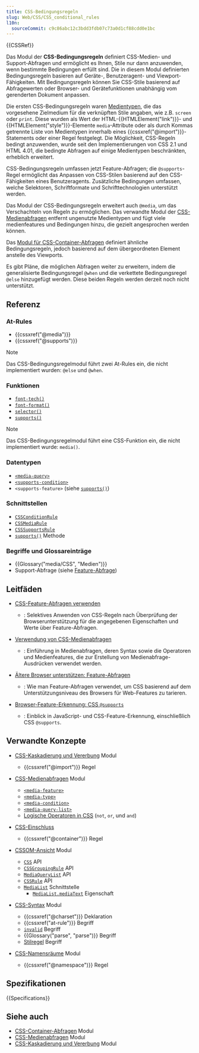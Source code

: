 ```yaml
---
title: CSS-Bedingungsregeln
slug: Web/CSS/CSS_conditional_rules
l10n:
  sourceCommit: c9c86abc12c3bdd3fdb07c73a0d1cf88cdd0e1bc
---
```


{{CSSRef}}

Das Modul der **CSS-Bedingungsregeln** definiert CSS-Medien- und Support-Abfragen und ermöglicht es Ihnen, Stile nur dann anzuwenden, wenn bestimmte Bedingungen erfüllt sind. Die in diesem Modul definierten Bedingungsregeln basieren auf Geräte-, Benutzeragent- und Viewport-Fähigkeiten. Mit Bedingungsregeln können Sie CSS-Stile basierend auf Abfragewerten oder Browser- und Gerätefunktionen unabhängig vom gerenderten Dokument anpassen.

Die ersten CSS-Bedingungsregeln waren [Medientypen](/de/docs/Web/CSS/@media#media_types), die das vorgesehene Zielmedium für die verknüpften Stile angaben, wie z.B. `screen` oder `print`. Diese wurden als Wert der HTML-{{HTMLElement("link")}}- und {{HTMLElement("style")}}-Elemente `media`-Attribute oder als durch Kommas getrennte Liste von Medientypen innerhalb eines {{cssxref("@import")}}-Statements oder einer Regel festgelegt. Die Möglichkeit, CSS-Regeln bedingt anzuwenden, wurde seit den Implementierungen von CSS 2.1 und HTML 4.01, die bedingte Abfragen auf einige Medientypen beschränkten, erheblich erweitert.

CSS-Bedingungsregeln umfassen jetzt Feature-Abfragen; die `@supports`-Regel ermöglicht das Anpassen von CSS-Stilen basierend auf den CSS-Fähigkeiten eines Benutzeragents. Zusätzliche Bedingungen umfassen, welche Selektoren, Schriftformate und Schrifttechnologien unterstützt werden.

Das Modul der CSS-Bedingungsregeln erweitert auch `@media`, um das Verschachteln von Regeln zu ermöglichen. Das verwandte Modul der [CSS-Medienabfragen](/de/docs/Web/CSS/CSS_media_queries) entfernt ungenutzte Medientypen und fügt viele medienfeatures und Bedingungen hinzu, die gezielt angesprochen werden können.

Das [Modul für CSS-Container-Abfragen](/de/docs/Web/CSS/CSS_containment/Container_queries) definiert ähnliche Bedingungsregeln, jedoch basierend auf dem übergeordneten Element anstelle des Viewports.

Es gibt Pläne, die möglichen Abfragen weiter zu erweitern, indem die generalisierte Bedingungsregel `@when` und die verkettete Bedingungsregel `@else` hinzugefügt werden. Diese beiden Regeln werden derzeit noch nicht unterstützt.

## Referenz

### At-Rules

- {{cssxref("@media")}}
- {{cssxref("@supports")}}

> [!NOTE]
> Das CSS-Bedingungsregelmodul führt zwei At-Rules ein, die nicht implementiert wurden: `@else` und `@when`.

### Funktionen

- [`font-tech()`](/de/docs/Web/CSS/@supports#font-tech)
- [`font-format()`](/de/docs/Web/CSS/@supports#font-format)
- [`selector()`](/de/docs/Web/CSS/@supports#function_syntax)
- [`supports()`](/de/docs/Web/CSS/@import#supports-condition)

> [!NOTE]
> Das CSS-Bedingungsregelmodul führt eine CSS-Funktion ein, die nicht implementiert wurde: `media()`.

### Datentypen

- [`<media-query>`](/de/docs/Web/CSS/CSS_media_queries/Using_media_queries#syntax)
- [`<supports-condition>`](/de/docs/Web/CSS/@import#importing_css_rules_conditional_on_feature_support)
- `<supports-feature>` (siehe [`supports()`](/de/docs/Web/CSS/@import#supports-condition))

### Schnittstellen

- [`CSSConditionRule`](/de/docs/Web/API/CSSConditionRule)
- [`CSSMediaRule`](/de/docs/Web/API/CSSMediaRule)
- [`CSSSupportsRule`](/de/docs/Web/API/CSSSupportsRule)
- [`supports()`](/de/docs/Web/API/CSS/supports_static) Methode

### Begriffe und Glossareinträge

- {{Glossary("media/CSS", "Medien")}}
- Support-Abfrage (siehe [Feature-Abfrage](/de/docs/Web/CSS/CSS_conditional_rules/Using_feature_queries))

## Leitfäden

- [CSS-Feature-Abfragen verwenden](/de/docs/Web/CSS/CSS_conditional_rules/Using_feature_queries)

  - : Selektives Anwenden von CSS-Regeln nach Überprüfung der Browserunterstützung für die angegebenen Eigenschaften und Werte über Feature-Abfragen.

- [Verwendung von CSS-Medienabfragen](/de/docs/Web/CSS/CSS_media_queries/Using_media_queries)

  - : Einführung in Medienabfragen, deren Syntax sowie die Operatoren und Medienfeatures, die zur Erstellung von Medienabfrage-Ausdrücken verwendet werden.

- [Ältere Browser unterstützen: Feature-Abfragen](/de/docs/Learn_web_development/Core/CSS_layout/Supporting_Older_Browsers#feature_queries)

  - : Wie man Feature-Abfragen verwendet, um CSS basierend auf dem Unterstützungsniveau des Browsers für Web-Features zu tarieren.

- [Browser-Feature-Erkennung: CSS `@supports`](/de/docs/Learn_web_development/Extensions/Testing/Feature_detection#supports)

  - : Einblick in JavaScript- und CSS-Feature-Erkennung, einschließlich CSS `@supports`.

## Verwandte Konzepte

- [CSS-Kaskadierung und Vererbung](/de/docs/Web/CSS/CSS_cascade) Modul

  - {{cssxref("@import")}} Regel

- [CSS-Medienabfragen](/de/docs/Web/CSS/CSS_media_queries) Modul

  - [`<media-feature>`](/de/docs/Web/CSS/@media#media_features)
  - [`<media-type>`](/de/docs/Web/CSS/@media#media_types)
  - [`<media-condition>`](/de/docs/Web/CSS/@media#logical_operators)
  - [`<media-query-list>`](/de/docs/Web/SVG/Attribute/media)
  - [Logische Operatoren in CSS](/de/docs/Web/CSS/@media#logical_operators) (`not`, `or`, und `and`)

- [CSS-Einschluss](/de/docs/Web/CSS/CSS_containment)

  - {{cssxref("@container")}} Regel

- [CSSOM-Ansicht](/de/docs/Web/CSS/CSSOM_view) Modul

  - [`CSS`](/de/docs/Web/API/CSS) API
  - [`CSSGroupingRule`](/de/docs/Web/API/CSSGroupingRule) API
  - [`MediaQueryList`](/de/docs/Web/API/MediaQueryList) API
  - [`CSSRule`](/de/docs/Web/API/CSSRule) API
  - [`MediaList`](/de/docs/Web/API/MediaList) Schnittstelle
    - [`MediaList.mediaText`](/de/docs/Web/API/MediaList/mediaText) Eigenschaft

- [CSS-Syntax](/de/docs/Web/CSS/CSS_syntax) Modul

  - {{cssxref("@charset")}} Deklaration
  - {{cssxref("at-rule")}} Begriff
  - [`invalid`](/de/docs/Web/CSS/CSS_syntax/Error_handling) Begriff
  - {{Glossary("parse", "parse")}} Begriff
  - [Stilregel](/de/docs/Web/API/CSSStyleRule) Begriff

- [CSS-Namensräume](/de/docs/Web/CSS/CSS_namespaces) Modul

  - {{cssxref("@namespace")}} Regel

## Spezifikationen

{{Specifications}}

## Siehe auch

- [CSS-Container-Abfragen](/de/docs/Web/CSS/CSS_containment/Container_queries) Modul
- [CSS-Medienabfragen](/de/docs/Web/CSS/CSS_media_queries) Modul
- [CSS-Kaskadierung und Vererbung](/de/docs/Web/CSS/CSS_cascade) Modul
